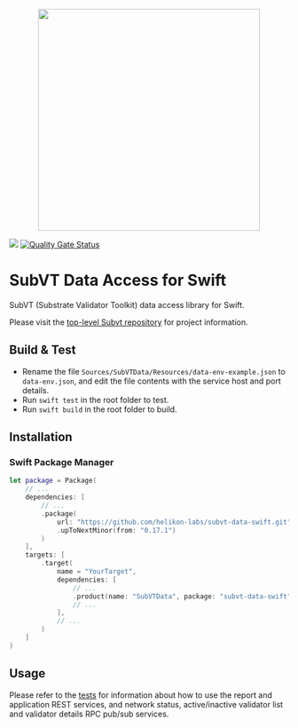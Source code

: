<p align="center">
    <img width="400" src="https://raw.githubusercontent.com/helikon-labs/subvt/main/assets/design/logo/subvt_logo_blue.png">
</p>

![](https://github.com/helikon-labs/subvt-data-ios/actions/workflows/swift_build_and_test.yml/badge.svg)
[![Quality Gate Status](https://sonarcloud.io/api/project_badges/measure?project=helikon-labs_subvt-data-ios&metric=alert_status)](https://sonarcloud.io/summary/new_code?id=helikon-labs_subvt-data-ios)

# SubVT Data Access for Swift

SubVT (Substrate Validator Toolkit) data access library for Swift.

Please visit the [top-level Subvt repository](https://github.com/helikon-labs/subvt) for project information.

## Build & Test

- Rename the file `Sources/SubVTData/Resources/data-env-example.json` to `data-env.json`, and edit the file contents with the service host and port details.
- Run `swift test` in the root folder to test.
- Run `swift build` in the root folder to build.

## Installation

### Swift Package Manager

```swift
let package = Package(
    // ...
    dependencies: [
        // ...
        .package(
            url: "https://github.com/helikon-labs/subvt-data-swift.git",
            .upToNextMinor(from: "0.17.1")
        )
    ],
    targets: [
        .target(
            name = "YourTarget",
            dependencies: [
                // ...
                .product(name: "SubVTData", package: "subvt-data-swift"),
                // ...
            ],
            // ...
        )
    ]
)
```
## Usage

Please refer to the [tests](./Tests/SubVTDataTests) for information about how to use the report and application REST services, and network status, active/inactive validator list and validator details RPC pub/sub services.
